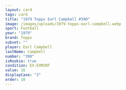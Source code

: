 ```yaml
---
layout: card
tags: card
title: "1979 Topps Earl Campbell #390"
image: /images/uploads/1979-topps-earl-campbell.webp
sport: Football
year: "1979"
brand: Topps
subset: ""
player: Earl Campbell
lastName: Campbell
number: "390"
isRookie: true
condition: EX-EXMINT
value: 16
displayCase: "3"
order: 10
---
```

